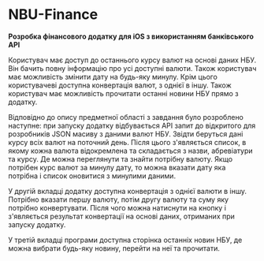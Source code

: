 # NBU-Finance
<b>Розробка фінансового додатку для iOS з використанням банківського API</b>

Користувач має доступ до останнього курсу валют на основі даних НБУ. Він бачить повну інформацію про усі доступні валюти. Також користувач має можливість змінити дату на будь-яку минулу. Крім цього користувачеві доступна конвертація валют, з однієї в іншу. Також користувач має можливість прочитати останні новини НБУ прямо з додатку.

Відповідно до опису предметної області з завдання було розроблено наступне: при запуску додатку відбувається API запит до відкритого для розробників JSON масиву з даними валют НБУ. Звідти беруться дані курсу всіх валют на поточний день. Після цього з'являється список, в якому кожна валюта відокремлена та складається з назви, абревiатури та курсу. Де можна переглянути та знайти потрібну валюту. Якщо потрібен курс валют за минулу дату, то можна вказати дату яка потрібна і список оновитися з минулими даними.

У другій вкладці додатку доступна конвертацiя з однієї валюти в іншу. Потрібно вказати першу валюту, потім другу валюту та суму яку потрiбно конвертувати. Після чого можна натиснути на кнопку і з'являється результат конвертації на основі даних, отриманих при запуску додатку.

У третій вкладці програми доступна сторінка останніх новин НБУ, де можна вибрати будь-яку новину, перейти на неї та прочитати.
